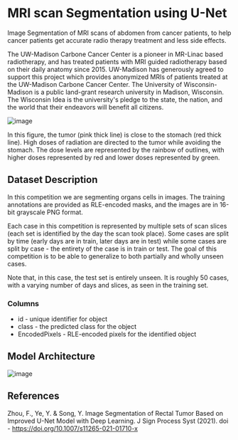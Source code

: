 # MRI scan Segmentation using U-Net
Image Segmentation of MRI scans of abdomen from cancer patients, to help cancer patients get accurate radio therapy treatment and less side effects.

The UW-Madison Carbone Cancer Center is a pioneer in MR-Linac based radiotherapy, and has treated patients with MRI guided radiotherapy based on their daily anatomy since 2015. UW-Madison has generously agreed to support this project which provides anonymized MRIs of patients treated at the UW-Madison Carbone Cancer Center. The University of Wisconsin-Madison is a public land-grant research university in Madison, Wisconsin. The Wisconsin Idea is the university's pledge to the state, the nation, and the world that their endeavors will benefit all citizens.

![image](https://user-images.githubusercontent.com/57532016/200322371-90ee1646-c7f3-4b9c-8c63-044aadc3fe2f.png)

In this figure, the tumor (pink thick line) is close to the stomach (red thick line). High doses of radiation are directed to the tumor while avoiding the stomach. The dose levels are represented by the rainbow of outlines, with higher doses represented by red and lower doses represented by green.

## Dataset Description
In this competition we are segmenting organs cells in images. The training annotations are provided as RLE-encoded masks, and the images are in 16-bit grayscale PNG format.

Each case in this competition is represented by multiple sets of scan slices (each set is identified by the day the scan took place). Some cases are split by time (early days are in train, later days are in test) while some cases are split by case - the entirety of the case is in train or test. The goal of this competition is to be able to generalize to both partially and wholly unseen cases.

Note that, in this case, the test set is entirely unseen. It is roughly 50 cases, with a varying number of days and slices, as seen in the training set.

### Columns
- id - unique identifier for object
- class - the predicted class for the object
- EncodedPixels - RLE-encoded pixels for the identified object

## Model Architecture
![image](https://user-images.githubusercontent.com/57532016/200323664-d331ad55-ba3f-49b6-b2ba-ca68f6cc5092.png)

## References
Zhou, F., Ye, Y. & Song, Y. Image Segmentation of Rectal Tumor Based on Improved U-Net Model with Deep Learning. J Sign Process Syst (2021).
doi - https://doi.org/10.1007/s11265-021-01710-x
